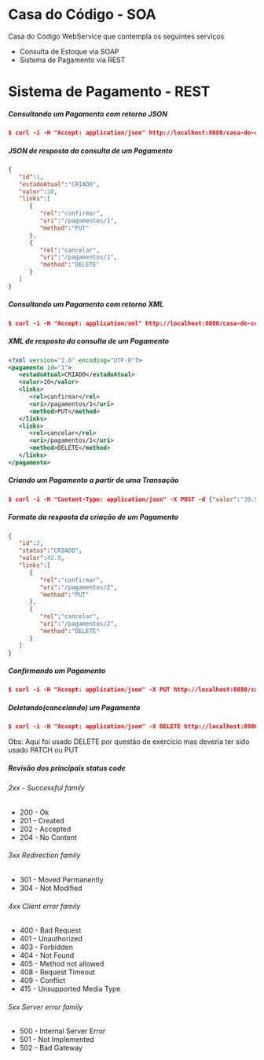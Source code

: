 # Casa do Código - SOA
Casa do Código WebService que contempla os seguintes serviços
- Consulta de Estoque via SOAP
- Sistema de Pagamento via REST

# Sistema de Pagamento - REST

##### Consultando um Pagamento com retorno JSON
```json
$ curl -i -H "Accept: application/json" http://localhost:8080/casa-do-codigo-webservice/pagamentos/1
```

##### JSON de resposta da consulta de um Pagamento
```json
{
   "id":1,
   "estadoAtual":"CRIADO",
   "valor":10,
   "links":[
      {
         "rel":"confirmar",
         "uri":"/pagamentos/1",
         "method":"PUT"
      },
      {
         "rel":"cancelar",
         "uri":"/pagamentos/1",
         "method":"DELETE"
      }
   ]
}
```

##### Consultando um Pagamento com retorno XML
```json
$ curl -i -H "Accept: application/xml" http://localhost:8080/casa-do-codigo-webservice/pagamentos/1
```

##### XML de resposta da consulta de um Pagamento
```xml
<?xml version="1.0" encoding="UTF-8"?>
<pagamento id="1">
   <estadoAtual>CRIADO</estadoAtual>
   <valor>10</valor>
   <links>
      <rel>confirmar</rel>
      <uri>/pagamentos/1</uri>
      <method>PUT</method>
   </links>
   <links>
      <rel>cancelar</rel>
      <uri>/pagamentos/1</uri>
      <method>DELETE</method>
   </links>
</pagamento>
```

##### Criando um Pagamento a partir de uma Transação

```json
$ curl -i -H "Content-Type: application/json" -X POST -d {"valor":"39.9", "titular":"Gama"} http://localhost:8080/casa-do-codigo-webservice/pagamentos/
```

##### Formato da resposta da criação de um Pagamento

```json
{
   "id":2,
   "status":"CRIADO",
   "valor":42.9,
   "links":[
      {
         "rel":"confirmar",
         "uri":"/pagamentos/2",
         "method":"PUT"
      },
      {
         "rel":"cancelar",
         "uri":"/pagamentos/2",
         "method":"DELETE"
      }
   ]
}
```

##### Confirmando um Pagamento

```json
$ curl -i -H "Accept: application/json" -X PUT http://localhost:8080/casa-do-codigo-webservice/pagamentos/1
```

##### Deletando(cancelando) um Pagamento

```json
$ curl -i -H "Accept: application/json" -X DELETE http://localhost:8080/casa-do-codigo-webservice/pagamentos/1
```
Obs: Aqui foi usado DELETE por questão de exercício mas deveria ter sido usado PATCH ou PUT

##### Revisão dos principais status code

###### 2xx - Successful family
* 200 - Ok
* 201 - Created
* 202 - Accepted
* 204 - No Content

###### 3xx Redirection family
* 301 - Moved Permanently
* 304 - Not Modified 

###### 4xx Client error family
* 400 - Bad Request
* 401 - Unauthorized
* 403 - Forbidden
* 404 - Not Found
* 405 - Method not allowed
* 408 - Request Timeout
* 409 - Conflict
* 415 - Unsupported Media Type

###### 5xx Server error family
* 500 - Internal Server Error
* 501 - Not Implemented
* 502 - Bad Gateway
